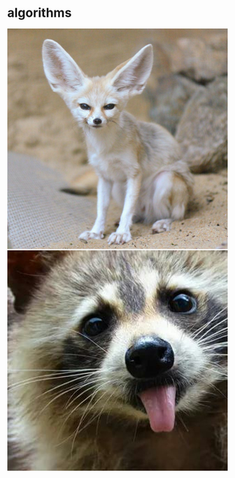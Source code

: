 # algorithms
![fennec](https://github.com/Denisson001/algorithms/blob/master/pictures/fennec.jpg)
![raccon](https://github.com/Denisson001/algorithms/blob/master/pictures/raccon.png)
